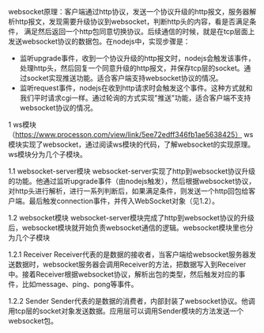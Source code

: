 websocket原理：客户端通过http协议，发送一个协议升级的http报文，服务器解析http报文，发现需要升级协议到websocket，判断http头的内容，看是否满足条件，
满足然后返回一个http包同意切换协议。后续通信的时候，就是在tcp层面上发送websocket协议的数据包。在nodejs中，实现步骤是：
- 监听upgrade事件，收到一个协议升级的http报文时，nodejs会触发该事件，处理http头，然后回复一个同意升级的http报文，并保存tcp层的socket。通过socket实现推送功能。适合客户端支持websocket协议的情况。
- 监听request事件，nodejs在收到http请求时会触发这个事件。这种方式就和我们平时请求cgi一样。通过轮询的方式实现"推送"功能，适合客户端不支持websocket协议的情况。

1 ws模块（https://www.processon.com/view/link/5ee72edff346fb1ae5638425）
ws模块实现了websocket，通过阅读ws模块的代码，了解websocket的实现原理。ws模块分为几个子模块。

1.1 websocket-server模块
websocket-server实现了http到websocket协议升级的功能。他通过监听upgrade事件（由nodejs触发），然后根据websocket协议，对http头进行解析，进行一系列判断后，如果满足条件，则发送一个http回包给客户端。最后触发connection事件，并传入WebSocket对象（见1.2）。

1.2 websocket模块
websocket-server模块完成了http到websocket协议的升级后，websocket模块就开始负责websocket通信的逻辑。websocket模块里也分为几个子模块

1.2.1 Receiver
Receiver代表的是数据的接收者，当客户端给websocket服务器发送数据时，websocket服务器会调用Receiver的方法，把数据写入到Receiver中。接着Receiver根据websocket协议，解析出包的类型，然后触发对应的事件，比如message、ping、pong等事件。

1.2.2 Sender
Sender代表的是数据的消费者，内部封装了websocket协议。他调用tcp层的socket对象发送数据。应用层可以调用Sender模块的方法发送一个websocket包。
